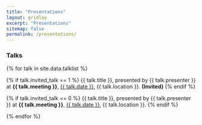 ```yaml
---
title: "Presentations"
layout: gridlay
excerpt: "Presentations"
sitemap: false
permalink: /presentations/
---
```


<div class="col-sm-6 clearfix">

### Talks

{% for talk in site.data.talklist %}

  {% if talk.invited_talk == 1 %}
  {{ talk.title }}, presented by {{ talk.presenter }} at <b>{{ talk.meeting }}</b>, <u>{{ talk.date }}</u>, {{ talk.location }}. <b>(Invited)</b>
  {% endif %} 

  {% if talk.invited_talk == 0 %}
  {{ talk.title }}, presented by {{ talk.presenter }} at <b>{{ talk.meeting }}</b>, <u>{{ talk.date }}</u>, {{ talk.location }}.
  {% endif %} 
  
{% endfor %}
</div>

